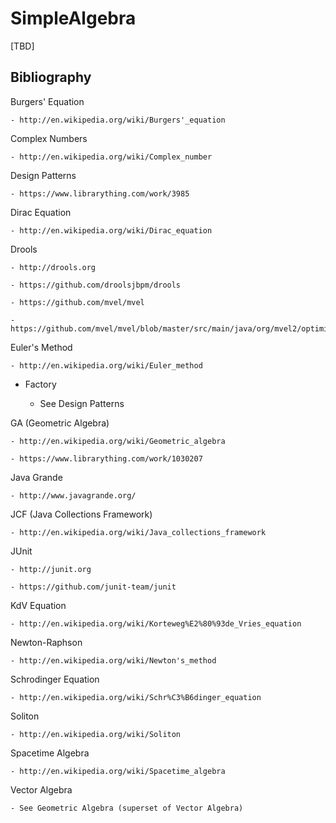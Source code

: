 SimpleAlgebra
============

[TBD]


## Bibliography

Burgers' Equation

    - http://en.wikipedia.org/wiki/Burgers'_equation

Complex Numbers

    - http://en.wikipedia.org/wiki/Complex_number

Design Patterns

    - https://www.librarything.com/work/3985

Dirac Equation

    - http://en.wikipedia.org/wiki/Dirac_equation

Drools

    - http://drools.org

    - https://github.com/droolsjbpm/drools

    - https://github.com/mvel/mvel

    - https://github.com/mvel/mvel/blob/master/src/main/java/org/mvel2/optimizers/OptimizerFactory.java

Euler's Method

    - http://en.wikipedia.org/wiki/Euler_method

+ Factory

    - See Design Patterns

GA (Geometric Algebra)

    - http://en.wikipedia.org/wiki/Geometric_algebra

    - https://www.librarything.com/work/1030207

Java Grande

    - http://www.javagrande.org/

JCF (Java Collections Framework)

    - http://en.wikipedia.org/wiki/Java_collections_framework

JUnit

    - http://junit.org

    - https://github.com/junit-team/junit

KdV Equation

    - http://en.wikipedia.org/wiki/Korteweg%E2%80%93de_Vries_equation

Newton-Raphson

    - http://en.wikipedia.org/wiki/Newton's_method

Schrodinger Equation

    - http://en.wikipedia.org/wiki/Schr%C3%B6dinger_equation

Soliton

    - http://en.wikipedia.org/wiki/Soliton

Spacetime Algebra

    - http://en.wikipedia.org/wiki/Spacetime_algebra

Vector Algebra

    - See Geometric Algebra (superset of Vector Algebra)




